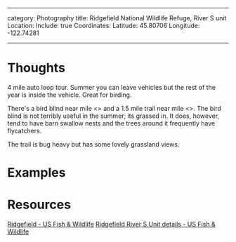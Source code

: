 ---
 category: Photography
 title: Ridgefield National Wildlife Refuge, River S unit
 Location:
     Include: true
     Coordinates:
         Latitude: 45.80706
         Longitude: -122.74281

 ---

 # Thoughts

4 mile auto loop tour.  Summer you can leave vehicles but the rest of the year is inside the vehicle. Great for birding.

There's a bird blind near mile <> and a 1.5 mile trail near mile <>.  The bird blind is not terribly useful in the summer; its
grassed in.  It does, however, tend to have barn swallow nests and the trees around it frequently have flycatchers.  

The trail is bug heavy but has some lovely grassland views.

 # Examples

 # Resources
 
 [Ridgefield - US Fish & Wildlife](https://www.fws.gov/refuge/ridgefield)
 [Ridgefield River S Unit details - US Fish & Wildlife](https://www.fws.gov/refuge/ridgefield/visit-us/locations/river-s-unit-auto-tour-route)
